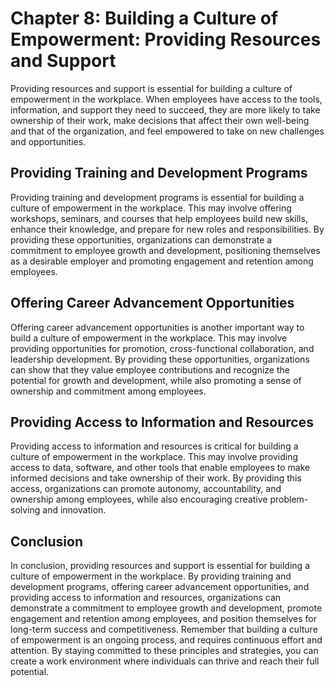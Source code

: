 Chapter 8: Building a Culture of Empowerment: Providing Resources and Support
=============================================================================

Providing resources and support is essential for building a culture of empowerment in the workplace. When employees have access to the tools, information, and support they need to succeed, they are more likely to take ownership of their work, make decisions that affect their own well-being and that of the organization, and feel empowered to take on new challenges and opportunities.

Providing Training and Development Programs
-------------------------------------------

Providing training and development programs is essential for building a culture of empowerment in the workplace. This may involve offering workshops, seminars, and courses that help employees build new skills, enhance their knowledge, and prepare for new roles and responsibilities. By providing these opportunities, organizations can demonstrate a commitment to employee growth and development, positioning themselves as a desirable employer and promoting engagement and retention among employees.

Offering Career Advancement Opportunities
-----------------------------------------

Offering career advancement opportunities is another important way to build a culture of empowerment in the workplace. This may involve providing opportunities for promotion, cross-functional collaboration, and leadership development. By providing these opportunities, organizations can show that they value employee contributions and recognize the potential for growth and development, while also promoting a sense of ownership and commitment among employees.

Providing Access to Information and Resources
---------------------------------------------

Providing access to information and resources is critical for building a culture of empowerment in the workplace. This may involve providing access to data, software, and other tools that enable employees to make informed decisions and take ownership of their work. By providing this access, organizations can promote autonomy, accountability, and ownership among employees, while also encouraging creative problem-solving and innovation.

Conclusion
----------

In conclusion, providing resources and support is essential for building a culture of empowerment in the workplace. By providing training and development programs, offering career advancement opportunities, and providing access to information and resources, organizations can demonstrate a commitment to employee growth and development, promote engagement and retention among employees, and position themselves for long-term success and competitiveness. Remember that building a culture of empowerment is an ongoing process, and requires continuous effort and attention. By staying committed to these principles and strategies, you can create a work environment where individuals can thrive and reach their full potential.
